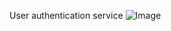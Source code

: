 User authentication service
![Image](https://s3.amazonaws.com/alx-intranet.hbtn.io/uploads/medias/2019/12/4cb3c8c607afc1d1582d.jpg?X-Amz-Algorithm=AWS4-HMAC-SHA256&X-Amz-Credential=AKIARDDGGGOUSBVO6H7D%2F20240222%2Fus-east-1%2Fs3%2Faws4_request&X-Amz-Date=20240222T081337Z&X-Amz-Expires=86400&X-Amz-SignedHeaders=host&X-Amz-Signature=e7a323fd3f5b486dc2166eb41d00abf672f0e5db8a7f99358e2b494138528385)

